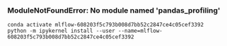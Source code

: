 ### ModuleNotFoundError: No module named 'pandas_profiling'

```
conda activate mlflow-608203f5c793b008d7bb52c2847ce4c05cef3392
python -m ipykernel install --user --name=mlflow-608203f5c793b008d7bb52c2847ce4c05cef3392
```